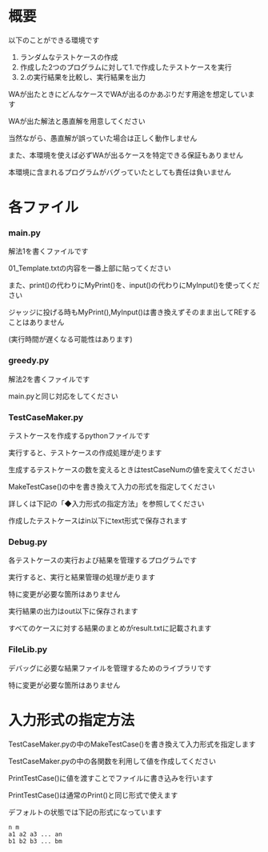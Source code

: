 # 概要

以下のことができる環境です

1. ランダムなテストケースの作成
2. 作成した2つのプログラムに対して1.で作成したテストケースを実行
3. 2.の実行結果を比較し、実行結果を出力

WAが出たときにどんなケースでWAが出るのかあぶりだす用途を想定しています

WAが出た解法と愚直解を用意してください

当然ながら、愚直解が誤っていた場合は正しく動作しません

また、本環境を使えば必ずWAが出るケースを特定できる保証もありません

本環境に含まれるプログラムがバグっていたとしても責任は負いません

# 各ファイル

### main.py

解法1を書くファイルです

01_Template.txtの内容を一番上部に貼ってください

また、print()の代わりにMyPrint()を、input()の代わりにMyInput()を使ってください

ジャッジに投げる時もMyPrint(),MyInput()は書き換えずそのまま出してREすることはありません

(実行時間が遅くなる可能性はあります)

### greedy.py

解法2を書くファイルです

main.pyと同じ対応をしてください

### TestCaseMaker.py

テストケースを作成するpythonファイルです

実行すると、テストケースの作成処理が走ります

生成するテストケースの数を変えるときはtestCaseNumの値を変えてください

MakeTestCase()の中を書き換えて入力の形式を指定してください

詳しくは下記の「◆入力形式の指定方法」を参照してください

作成したテストケースはin以下にtext形式で保存されます

### Debug.py

各テストケースの実行および結果を管理するプログラムです

実行すると、実行と結果管理の処理が走ります

特に変更が必要な箇所はありません

実行結果の出力はout以下に保存されます

すべてのケースに対する結果のまとめがresult.txtに記載されます

### FileLib.py

デバッグに必要な結果ファイルを管理するためのライブラリです

特に変更が必要な箇所はありません

# 入力形式の指定方法

TestCaseMaker.pyの中のMakeTestCase()を書き換えて入力形式を指定します

TestCaseMaker.pyの中の各関数を利用して値を作成してください

PrintTestCase()に値を渡すことでファイルに書き込みを行います

PrintTestCase()は通常のPrint()と同じ形式で使えます

デフォルトの状態では下記の形式になっています

```
n m
a1 a2 a3 ... an
b1 b2 b3 ... bm
```
